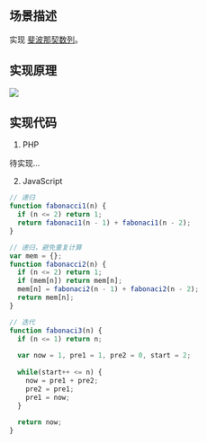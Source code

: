 ## 场景描述

实现 [斐波那契数列](https://baike.baidu.com/item/%E6%96%90%E6%B3%A2%E9%82%A3%E5%A5%91%E6%95%B0%E5%88%97/99145?fr=aladdin)。

## 实现原理

![](https://gss0.baidu.com/9fo3dSag_xI4khGko9WTAnF6hhy/zhidao/wh%3D600%2C800/sign=b574c0fcb199a9013b6053302da52643/80cb39dbb6fd52667a5220fca218972bd50736d8.jpg
)

## 实现代码

1. PHP

待实现...

2. JavaScript

```javascript
// 递归
function fabonacci1(n) {
  if (n <= 2) return 1;
  return fabonaci1(n - 1) + fabonaci1(n - 2);
}

// 递归，避免重复计算
var mem = {};
function fabonacci2(n) {
  if (n <= 2) return 1;
  if (mem[n]) return mem[n];
  mem[n] = fabonaci2(n - 1) + fabonaci2(n - 2);
  return mem[n];
}

// 迭代
function fabonaci3(n) {
  if (n <= 1) return n;
  
  var now = 1, pre1 = 1, pre2 = 0, start = 2;
  
  while(start++ <= n) {
    now = pre1 + pre2;
    pre2 = pre1;
    pre1 = now;
  }
  
  return now;
}
```
